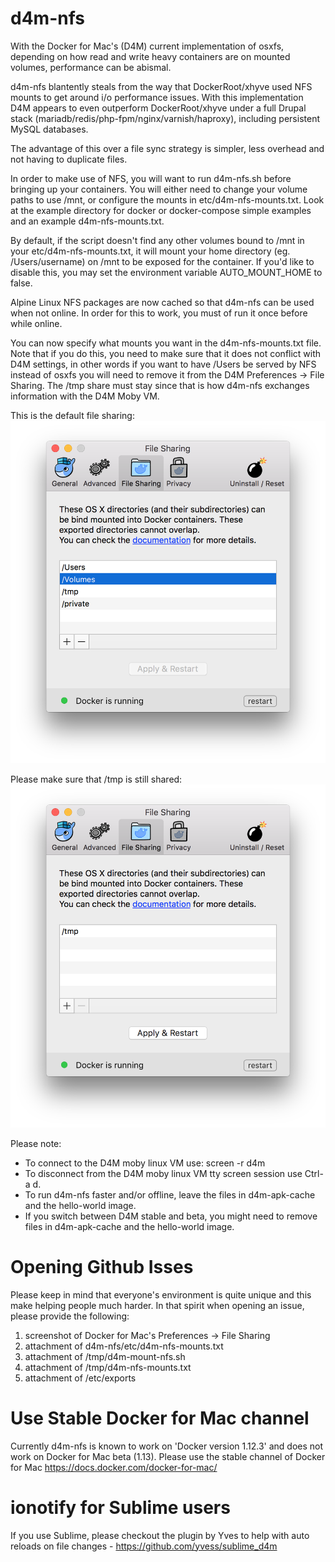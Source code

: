 # d4m-nfs

With the Docker for Mac's (D4M) current implementation of osxfs, depending on how read and write heavy containers are on mounted volumes, performance can be abismal.

d4m-nfs blantently steals from the way that DockerRoot/xhyve used NFS mounts to get around i/o performance issues. With this implementation D4M appears to even outperform DockerRoot/xhyve under a full Drupal stack (mariadb/redis/php-fpm/nginx/varnish/haproxy), including persistent MySQL databases.

The advantage of this over a file sync strategy is simpler, less overhead and not having to duplicate files.

In order to make use of NFS, you will want to run d4m-nfs.sh before bringing up your containers. You will either need to change your volume paths to use /mnt, or configure the mounts in etc/d4m-nfs-mounts.txt. Look at the example directory for docker or docker-compose simple examples and an example d4m-nfs-mounts.txt.

By default, if the script doesn't find any other volumes bound to /mnt in your etc/d4m-nfs-mounts.txt, it will mount your home directory (eg. /Users/username) on /mnt to be exposed for the container. If you'd like to disable this, you may set the environment variable AUTO_MOUNT_HOME to false.

Alpine Linux NFS packages are now cached so that d4m-nfs can be used when not online. In order for this to work, you must of run it once before while online.

You can now specify what mounts you want in the d4m-nfs-mounts.txt file. Note that if you do this, you need to make sure that it does not conflict with D4M settings, in other words if you want to have /Users be served by NFS instead of osxfs you will need to remove it from the D4M Preferences -> File Sharing. The /tmp share must stay since that is how d4m-nfs exchanges information with the D4M Moby VM. 

This is the default file sharing:
![D4M Default File Sharing](/examples/img/d4m-default-file-sharing.png?raw=true "D4M Default File Sharing")

Please make sure that /tmp is still shared:
![D4M Minimal File Sharing](/examples/img/d4m-min-file-sharing.png?raw=true "D4M Minimal File Sharing")

Please note:
* To connect to the D4M moby linux VM use: screen -r d4m
* To disconnect from the D4M moby linux VM tty screen session use Ctrl-a d.
* To run d4m-nfs faster and/or offline, leave the files in d4m-apk-cache and the hello-world image.
* If you switch between D4M stable and beta, you might need to remove files in d4m-apk-cache and the hello-world image.

# Opening Github Isses
Please keep in mind that everyone's environment is quite unique and this make helping people much harder. In that spirit when opening an issue, please provide the following:

1. screenshot of Docker for Mac's Preferences -> File Sharing
2. attachment of d4m-nfs/etc/d4m-nfs-mounts.txt
3. attachment of /tmp/d4m-mount-nfs.sh
4. attachment of /tmp/d4m-nfs-mounts.txt
5. attachment of /etc/exports

# Use Stable Docker for Mac channel
Currently d4m-nfs is known to work on 'Docker version 1.12.3' and does not work on Docker for Mac beta (1.13).  Please use the stable channel of Docker for Mac https://docs.docker.com/docker-for-mac/

# ionotify for Sublime users
If you use Sublime, please checkout the plugin by Yves to help with auto reloads on file changes - https://github.com/yvess/sublime_d4m


